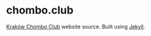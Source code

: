 chombo.club
===========

[Kraków Chombo Club](https://chombo.club) website source. Built using [Jekyll](https://jekyllrb.com/).
